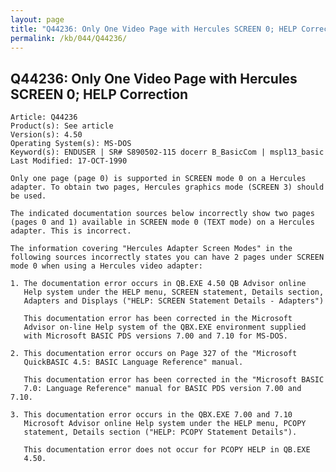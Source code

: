 ```yaml
---
layout: page
title: "Q44236: Only One Video Page with Hercules SCREEN 0; HELP Correction"
permalink: /kb/044/Q44236/
---
```


## Q44236: Only One Video Page with Hercules SCREEN 0; HELP Correction

	Article: Q44236
	Product(s): See article
	Version(s): 4.50
	Operating System(s): MS-DOS
	Keyword(s): ENDUSER | SR# S890502-115 docerr B_BasicCom | mspl13_basic
	Last Modified: 17-OCT-1990
	
	Only one page (page 0) is supported in SCREEN mode 0 on a Hercules
	adapter. To obtain two pages, Hercules graphics mode (SCREEN 3) should
	be used.
	
	The indicated documentation sources below incorrectly show two pages
	(pages 0 and 1) available in SCREEN mode 0 (TEXT mode) on a Hercules
	adapter. This is incorrect.
	
	The information covering "Hercules Adapter Screen Modes" in the
	following sources incorrectly states you can have 2 pages under SCREEN
	mode 0 when using a Hercules video adapter:
	
	1. The documentation error occurs in QB.EXE 4.50 QB Advisor online
	   Help system under the HELP menu, SCREEN statement, Details section,
	   Adapters and Displays ("HELP: SCREEN Statement Details - Adapters")
	
	   This documentation error has been corrected in the Microsoft
	   Advisor on-line Help system of the QBX.EXE environment supplied
	   with Microsoft BASIC PDS versions 7.00 and 7.10 for MS-DOS.
	
	2. This documentation error occurs on Page 327 of the "Microsoft
	   QuickBASIC 4.5: BASIC Language Reference" manual.
	
	   This documentation error has been corrected in the "Microsoft BASIC
	   7.0: Language Reference" manual for BASIC PDS version 7.00 and 7.10.
	
	3. This documentation error occurs in the QBX.EXE 7.00 and 7.10
	   Microsoft Advisor online Help system under the HELP menu, PCOPY
	   statement, Details section ("HELP: PCOPY Statement Details").
	
	   This documentation error does not occur for PCOPY HELP in QB.EXE
	   4.50.
